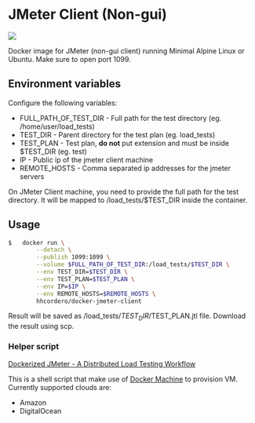 # JMeter Client (Non-gui)

[![](https://badge.imagelayers.io/hhcordero/docker-jmeter-server:latest.svg)](https://imagelayers.io/?images=hhcordero/docker-jmeter-client:latest 'Get your own badge on imagelayers.io')

Docker image for JMeter (non-gui client) running Minimal Alpine Linux or Ubuntu. Make sure to open port 1099.

## Environment variables

Configure the following variables:

* FULL_PATH_OF_TEST_DIR - Full path for the test directory (eg. /home/user/load_tests)
* TEST_DIR - Parent directory for the test plan (eg. load_tests)
* TEST_PLAN - Test plan, **do not** put extension and must be inside $TEST_DIR (eg. test)
* IP - Public ip of the jmeter client machine
* REMOTE_HOSTS - Comma separated ip addresses for the jmeter servers

On JMeter Client machine, you need to provide the full path for the test directory. It will be mapped to /load_tests/$TEST_DIR inside the container.

## Usage
```sh
$   docker run \
        --detach \
        --publish 1099:1099 \
        --volume $FULL_PATH_OF_TEST_DIR:/load_tests/$TEST_DIR \
        --env TEST_DIR=$TEST_DIR \
        --env TEST_PLAN=$TEST_PLAN \
        --env IP=$IP \
        --env REMOTE_HOSTS=$REMOTE_HOSTS \
        hhcordero/docker-jmeter-client
```

Result will be saved as /load_tests/$TEST_DIR/$TEST_PLAN.jtl file. Download the result using scp.

### Helper script

[Dockerized JMeter - A Distributed Load Testing Workflow](https://gist.github.com/hhcordero/abd1dcaf6654cfe51d0b)

This is a shell script that make use of [Docker Machine](https://github.com/docker/machine) to provision VM. Currently supported clouds are:
- Amazon
- DigitalOcean
